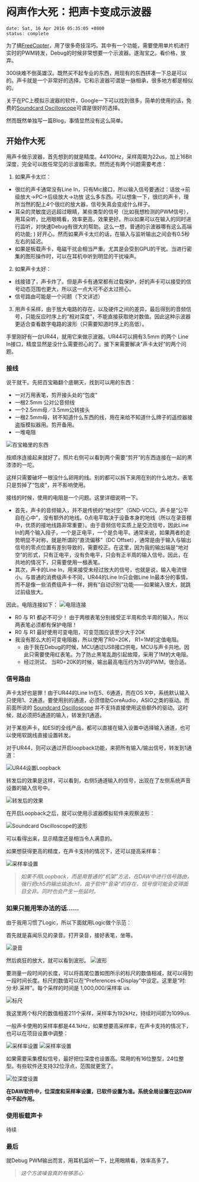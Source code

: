 # 闷声作大死：把声卡变成示波器
```metadata
date: Sat, 16 Apr 2016 05:35:05 +0800
status: complete
```

为了搞[FreeCopter](https://github.com/4Oranges/FreeCopter)，用了很多奇技淫巧。其中有一个功能，需要使用单片机进行实时的PWM转发，Debug的时候非常想要一个示波器。遂淘宝之。看价格，放弃。

300块难不倒英雄汉。既然买不起专业的东西，用现有的东西拼凑一下总是可以的。声卡就是一个非常好的选择。它和示波器可谓是一脉相承，很多地方都是相似的。

关于在PC上模拟示波器的软件，Google一下可以找到很多，简单的使用的话，免费的[Soundcard Oscilloscope](https://www.zeitnitz.eu/scope_en)可谓是很好的选择。

然而既然单独写一篇Blog，事情显然没有这么简单。

## 开始作大死
用声卡做示波器，首先想到的就是精度。44100Hz，采样周期为22us，加上16Bit深度，完全可以胜任常见的示波器需求。然而还有两个问题需要考虑：
1. 如果声卡太烂：
  - 很烂的声卡通常没有Line In，只有Mic接口，所以输入信号要通过：话放->前级放大->PC->后级放大->功放 这么多东西。可以想象一下，很烂的声卡，理所当然的配上4个很烂的放大器，信号失真会变成什么样子。
  - 耳朵的灵敏度远远超过眼睛，某些类型的信号（比如我想检测的PWM信号），用耳朵听，比用眼睛看，效率更高，效果更好。所以如果可以在输入的同时进行监听，对快速Debug有很大的帮助。这么一想，普通的示波器哪有这么高端的功能; ) 好开心。然而如果声卡太烂的话，在输入与监听输出之间会有0.5秒左右的延迟。
  - 如果是板载声卡，电磁干扰会相当严重。尤其是会受到GPU的干扰。当进行密集的图形操作时，可以在耳机中听到明显的干扰噪声。
2. 如果声卡太好：
  - 线接错了，声卡炸了。但是声卡有通常都有过载保护，好的声卡可以接受的信号动态范围也更大，所以这一点大可不必太过担心。
  - 信号路由可能是一个问题（下文详述）

3. 用声卡采样，由于放大电路的存在，以及硬件之间的差异，最后得到的音频信号，只能反应时序上的“相对深度”，不能直接获取绝对数值。因此这种示波器更适合查看数字电路的波形（只需要知道时序上的高低）。

手里刚好有一台UR44，就用它来做示波器。UR44可以拥有3.5mm 的两个 Line In接口，精度显然是没什么需要担心的了。接下来需要解决“声卡太好”的两个问题。

### 接线
说干就干。先把百宝箱翻个底朝天，找到可以用的东西：

- 一对万用表笔，剪开接头处的“包皮”
- 一根2.5mm 公对公音频线
- 一个2.5mm母／3.5mm公转接头
- 一根2.5mm母，转不知道什么东西的线，用在来给不知道什么牌子的遥控器接盗版模拟器用。剪开备用。
- 一堆电阻

![百宝箱里的东西](/images/articles/0.jpg)

按顺序连接起来就好了。照片右侧可以看到两个需要“剪开”的东西连接在一起的黑漆漆的一坨。

这样只需要破坏一根没什么卵用的线。别的都可以拆下来用在别的什么地方。表笔只是剪掉了“包皮”，并不影响使用。

接线的时候，使用的电阻是一个问题。这里详细说明一下。

- 首先，声卡的音频输入，并不是传统的“地对空”（GND-VCC)。声卡是“公平自在心中”，没有额外的地线。0点电平取决于设备本身的地线（所以在录音棚中，优质的接地线路非常重要）。由于音频信号实质上是交流信号，因此Line In的两个输入段子，一个是正电平，一个是负电平。通常来说，如果两者的走势明显不对称，就是所谓的“直流偏移”（DC Offset），通常是由于输入与输出信号的零点位置有差别导致的，需要校正。在这里，因为我的输出端是“地对空”的形式，只有正电平，没有负电平，只会有正半周的输入信号。因此，在共地的情况下，只需要使用一根表笔。
- 其次，声卡的Line In，用来接受未经过放大的信号，也就是说，输入电流很小。与普通的消费级声卡不同，UR44的Line In只会做Line In最本分的事情，而不是像一些消费级声卡一样，拥有“自动识别”功能——如果输入很大，就跳过前级放大。

因此，电阻连接如下：
![电阻连接](/images/articles/1.png)

- R0 与 R1 都必不可少！ 由于两根表笔分别接受正半周和负半周的输入，所以两表笔必须都有保护电阻！
- R0 与 R1 最好使用可变电阻，可变范围应该至少大于20K
- 我没有那么大的可变电阻器，所以使用了R0=20K， R1=1M的定值电阻。
  - 由于我在Debug的时候，MCU通过USB接口供电，MCU与声卡共地。因此只需要使用红表笔。为了防止黑笔乱跑引起故障，采用了1M的大电阻。
  - 经过测试， 当R0=20K的时候，输出最高电压约为3V的PWM，很合适。

### 信号路由
声卡太好也是罪！由于UR44的Line In在5、6通道，而在OS X中，系统默认输入只使用1、2通道。要使用别的通道，必须借助CoreAudio，ASIO之类的驱动。而前面所说的 [Soundcard Oscilloscope](https://www.zeitnitz.eu/scope_en) 并不支持直接使用这些额外的驱动。这时候，就必须把5通道的输入，转发到1通道。

对于某些声卡，如ESI的全线产品，都可以直接在输入设置中选择输入通道，也可以使用软跳线直接设置转发。

对于UR44，则可以通过开启loopback功能，来把所有输入/输出信号，转发到1通道：

![UR44设置Loopback](/images/articles/8.png)

转发后的效果是这样，可以看到，右侧5通道输入的信号，出现在了左侧系统声音设置的输入信号中。

![转发后的效果](/images/articles/10.png)

在开启Loopback之后，就可以使用示波器模拟软件来观察波形：

![Soundcard Oscilloscope的波形](/images/articles/9.png)

可以看得出来，显示精度还是相当令人满意的。

如果想获得更高的精度，在声卡支持的情况下，还可以提高采样率：

![采样率设置](/images/articles/11.png)

> _如果不用Loopback，而是用普通的“机架”方法，在DAW中进行信号路由，强行把ch5的输出搞进ch1，由于软件“音染”的存在，信号很可能会变得面目全非。同时也会产生一些延时。_

### 如果只能用笨办法的话……
由于我用习惯了Logic，所以下面就用Logic做个示范：

首先就是喜闻乐见的录音。打开录音，接好表笔，坐等。

![录音](/images/articles/5.png)

然后疯狂的放大，就可以看到波形。
![波形](/images/articles/6.png)

要测量一段时间的长度，可以将首尾位置如图所示的标尺的数值相减，就可以得到一段时间长度。标尺的数值可以在“Preferences->Display”中设定。这里是“时:分:秒.采样”。每个采样的时间是 1,000,000/采样率 us.

![标尺](/images/articles/7.png)

我这里两个标尺的数值相差211个采样，采样率为192kHz，持续时间即为1099us.

一般声卡使用的采样率都是44.1kHz，如果想要高采样率，在声卡支持的情况下，也可以在项目设置中调整：

![采样率设置](/images/articles/2.png)
![采样率设置](/images/articles/3.png)


如果需要采集模拟信号，最好把位深度也设置高。常用的有16位整型，24位整型。有些软件还支持32位浮点，范围就更宽了。

![位深度设置](/images/articles/4.png)

__在DAW软件中，位深度和采样率设置，已软件设置为准。系统全局设置在这DAW中不起作用。__

### 使用板载声卡
待续

### 最后
就Debug PWM输出而言，用耳机监听一下，比用眼睛看，效率高多了。

> _这个方波噪音真的有够恶心_
